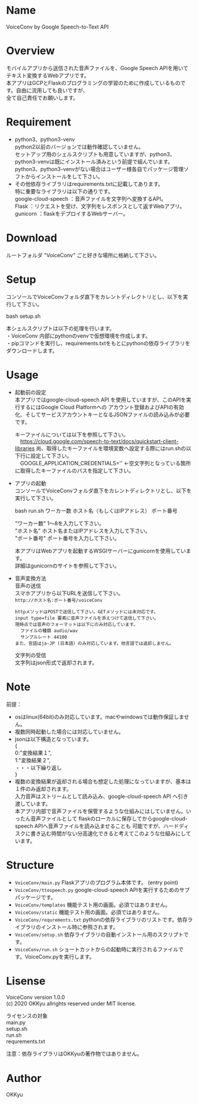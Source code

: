 # Name
 VoiceConv by Google Speech-to-Text API

# Overview
   モバイルアプリから送信された音声ファイルを、Google Speech APIを用いてテキスト変換するWebアプリです。  
   本アプリはGCPとFlaskのプログラミングの学習のために作成しているものです。自由に流用しても良いですが、  
   全て自己責任でお願いします。  

# Requirement
- python3、python3-venv  
python2以前のバージョンでは動作確認していません。  
セットアップ用のシェルスクリプトも用意していますが、python3、python3-venvは既にインストール済みという前提で組んでいます。  
python3、python3-venvがない場合はユーザー様各自でパッケージ管理ソフトからインストールをして下さい。  
- その他依存ライブラリはrequirements.txtに記載してあります。  
特に重要なライブラリは以下の通りです。  
google-cloud-speech  ：音声ファイルを文字列へ変換するAPI。  
Flask                ：リクエストを受け、文字列をレスポンスとして返すWebアプリ。  
gunicorn             ：flaskをデプロイするWebサーバー。  

# Download
  ルートフォルダ "VoiceConv" ごと好きな場所に格納して下さい。

# Setup
 コンソールでVoiceConvフォルダ直下をカレントディレクトリとし、以下を実行して下さい。  
 
   bash setup.sh  
 
 本シェルスクリプトは以下の処理を行います。  
 ・VoiceConv 内部にpythonのvenvで仮想環境を作成します。  
 ・pipコマンドを実行し、requirements.txtをもとにpythonの依存ライブラリをダウンロードします。  

# Usage 
- 起動前の設定  
    本アプリではgoogle-cloud-speech API を使用していますが、このAPIを実行するにはGoogle Cloud Platformへの
    アカウント登録およびAPIの有効化、そしてサービスアカウントキーとなるJSONファイルの読み込みが必要です。
    
    キーファイルについては以下を参照して下さい。  
    &emsp;https://cloud.google.com/speech-to-text/docs/quickstart-client-libraries
    尚、取得したキーファイルを環境変数へ設定する際にはrun.shの以下行に設定して下さい。  
    &emsp;GOOGLE_APPLICATION_CREDENTIALS='' ←空文字列となっている箇所に取得したキーファイルのパスを指定して下さい。  

- アプリの起動  
    コンソールでVoiceConvフォルダ直下をカレントディレクトリとし、以下を実行して下さい。  

     bash run.sh ワーカー数 ホスト名（もしくはIPアドレス） ポート番号  

   "ワーカー数"  1〜8を入力して下さい。  
   "ホスト名"    ホスト名またはIPアドレスを入力して下さい。  
   "ポート番号"  ポート番号を入力して下さい。  
   
   本アプリはWebアプリを起動するWSGIサーバーにgunicornを使用しています。  
   詳細はgunicornのサイトを参照して下さい。  

- 音声変換方法  
    音声の送信  
      スマホアプリから以下URLを送信して下さい。  
        `http://ホスト名:ポート番号/voiceConv`  
        
      httpメソッドはPOSTで送信して下さい。GETメソッドには未対応です。  
      input type=file 要素に音声ファイルを添えつけて送信して下さい。  
      現時点では音声のフォーマットは以下にのみ対応しています。  
        ファイルの種類 audio/wav  
        サンプルレート 44100  
      また、言語はja-JP (日本語）のみ対応しています。他言語では返却しません。  
      
    文字列の受信  
      文字列はjson形式で返却されます。  

# Note
 前提：
- osはlinux(64bit)のみ対応しています。macやwindowsでは動作保証しません。  
- 複数同時起動した場合には対応していません。  
- jsonは以下構造となっています。  
    {  
      0:"変換結果１",  
      1:"変換結果２",  
       ・・・以下繰り返し  
    }  
- 複数の変換結果が返却される場合も想定した処理になっていますが、基本は１件のみ返却されます。  
  入力音声はストリームとして読み込み、google-cloud-speech API へ引き渡しています。  
  本アプリ内部で音声ファイルを保管するような仕組みにはしていません。いったん音声ファイルとして
  flaskのローカルに保存してからgoogle-cloud-speech APIへ音声ファイルを読み込ませることも
  可能ですが、ハードディスクに書き込む時間がない分高速化できると考えてこのような仕組みにしています。  

# Structure

- `VoiceConv/main.py`          Flaskアプリのプログラム本体です。 (entry point)
- `VoiceConv/ttospeech.py`     google-cloud-speech APIを実行するためのサブパッケージです。
- `VoiceConv/templates`         機能テスト用の画面。必須ではありません。
- `VoiceConv/static`             機能テスト用の画面。必須ではありません。
- `VoiceConv/requrements.txt`  pythonの依存ライブラリのリストです。依存ライブラリのインストール時に参照されます。
- `VoiceConv/setup.sh`  依存ライブラリの自動インストール用のスクリプトです。
- `VoiceConv/run.sh`    ショートカットからの起動時に実行されるファイルです。VoiceConv.pyを実行します。

# Lisense
  VoiceConv version 1.0.0  
  (c) 2020 OKKyu allrights reserved under MIT license.  

  ライセンスの対象  
  main.py  
  setup.sh  
  run.sh  
  requrements.txt  

  注意：依存ライブラリはOKKyuの著作物ではありません。  
  
# Author
OKKyu
